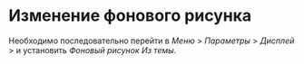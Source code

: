 # Изменение фонового рисунка #
Необходимо последовательно перейти в _Меню_ > _Параметры_ > _Дисплей_ > и установить _Фоновый рисунок_ _Из темы_.